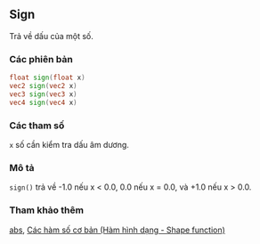 ## Sign
Trả về dấu của một số.

### Các phiên bản
```glsl
float sign(float x)  
vec2 sign(vec2 x)  
vec3 sign(vec3 x)  
vec4 sign(vec4 x)
```

### Các tham số
```x``` số cần kiểm tra dấu âm dương.

### Mô tả
```sign()``` trả về -1.0 nếu x < 0.0, 0.0 nếu x = 0.0, và +1.0 nếu x > 0.0.

<div class="simpleFunction" data="y = sign(x); "></div>

### Tham khảo thêm
[abs](/glossary/?lan=vi&search=abs), [Các hàm số cơ bản (Hàm hình dạng - Shape function)](/05/?lan=vi)
